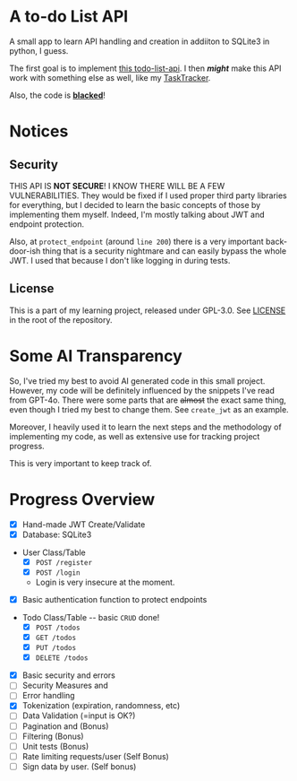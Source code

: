 # A to-do List API

A small app to learn API handling and creation in addiiton to SQLite3 in python, I guess.

The first goal is to implement [this todo-list-api](https://roadmap.sh/projects/todo-list-api).
I then **_might_** make this API work with something else as well, like my [TaskTracker](./../TaskTracker/ "tooltip").

Also, the code is [**blacked**](https://github.com/psf/black)!

# Notices

## Security

THIS API IS **NOT SECURE**! I KNOW THERE WILL BE A FEW VULNERABILITIES.
They would be fixed if I used proper third party libraries for
everything, but I decided to learn the basic concepts of those
by implementing them myself. Indeed, I'm mostly talking about
JWT and endpoint protection.

Also, at `protect_endpoint` (around `line 200`) there is a very important back-door-ish thing
that is a security nightmare and can easily bypass the whole JWT.
I used that because I don't like logging in during tests.

## License

This is a part of my learning project, released under GPL-3.0.
See [LICENSE](./../../LICENSE) in the root of the repository.

# Some AI Transparency

So, I've tried my best to avoid AI generated code in this small project. 
However, my code will be definitely influenced by the snippets I've read from GPT-4o.
There were some parts that are ~~almost~~ the exact same thing,
even though I tried my best to change them. See `create_jwt` as an example.

Moreover, 
I heavily used it to learn the next steps and the methodology of implementing my code,
as well as extensive use for tracking project progress.

This is very important to keep track of.

# Progress Overview

- [x] Hand-made JWT Create/Validate
- [x] Database: SQLite3
- User Class/Table
  - [x] `POST /register`
  - [x] `POST /login`
  - Login is very insecure at the moment.
- [x] Basic authentication function to protect endpoints
- Todo Class/Table -- basic `CRUD` done!
  - [x] `POST /todos`
  - [x] `GET /todos`
  - [x] `PUT /todos`
  - [x] `DELETE /todos`
- [x] Basic security and errors 
- [ ] Security Measures and 
- [ ] Error handling
- [x] Tokenization (expiration, randomness, etc)
- [ ] Data Validation (=input is OK?)
- [ ] Pagination and (Bonus)
- [ ] Filtering (Bonus)
- [ ] Unit tests (Bonus)
- [ ] Rate limiting requests/user (Self Bonus)
- [ ] Sign data by user. (Self bonus)
